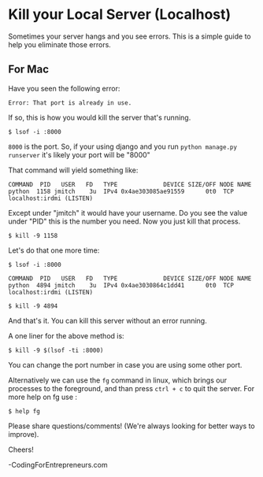 Kill your Local Server (Localhost)
================

Sometimes your server hangs and you see errors. This is a simple guide to help you eliminate those errors.

## For Mac

Have you seen the following error:

```
Error: That port is already in use.
```

If so, this is how you would kill the server that's running.

```
$ lsof -i :8000
```

`8000` is the port. So, if your using django and you run `python manage.py runserver` it's likely your port will be "8000" 

That command will yield something like:
```
COMMAND  PID   USER   FD   TYPE             DEVICE SIZE/OFF NODE NAME
python  1158 jmitch    3u  IPv4 0x4ae303085ae91559      0t0  TCP localhost:irdmi (LISTEN)
```

Except under "jmitch" it would have your username. Do you see the value under "PID" this is the number you need. Now you just kill that process.

```
$ kill -9 1158
```

Let's do that one more time:

```
$ lsof -i :8000

COMMAND  PID   USER   FD   TYPE             DEVICE SIZE/OFF NODE NAME
python  4894 jmitch    3u  IPv4 0x4ae3030864c1dd41      0t0  TCP localhost:irdmi (LISTEN)

$ kill -9 4894

```

And that's it. You can kill this server without an error running.

A one liner for the above method is:

```
$ kill -9 $(lsof -ti :8000)
```
You can change the port  number in case you are using some other port.

Alternatively we can use the `fg` command in linux, which brings our processes to the foreground, and than press `ctrl + c` to quit the server.
For more help on fg use :

```
$ help fg
```

Please share questions/comments! (We're always looking for better ways to improve).

Cheers!

-CodingForEntrepreneurs.com




